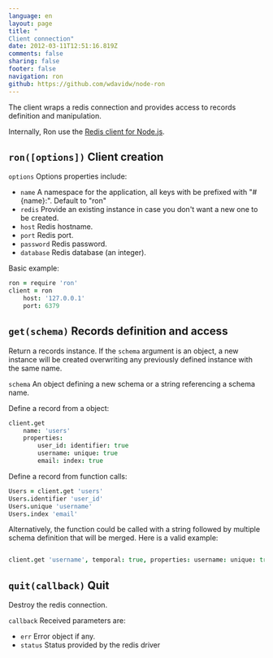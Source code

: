 ```yaml
---
language: en
layout: page
title: "
Client connection"
date: 2012-03-11T12:51:16.819Z
comments: false
sharing: false
footer: false
navigation: ron
github: https://github.com/wdavidw/node-ron
---
```



The client wraps a redis connection and provides access to records definition 
and manipulation.

Internally, Ron use the [Redis client for Node.js](https://github.com/mranney/node_redis).

<a name="ron"></a>`ron([options])` Client creation
--------------------------------

`options`               Options properties include:   

*   `name`              A namespace for the application, all keys with be prefixed with "#{name}:". Default to "ron"   
*   `redis`             Provide an existing instance in case you don't want a new one to be created.   
*   `host`              Redis hostname.   
*   `port`              Redis port.   
*   `password`          Redis password.   
*   `database`          Redis database (an integer).   

Basic example:
```coffeescript
ron = require 'ron'
client = ron
    host: '127.0.0.1'
    port: 6379
```


<a name="get"></a>`get(schema)` Records definition and access
-------------------------------------------
Return a records instance. If the `schema` argument is an object, a new 
instance will be created overwriting any previously defined instance 
with the same name.

`schema`           An object defining a new schema or a string referencing a schema name.

Define a record from a object:
```coffeescript
client.get
    name: 'users'
    properties:
        user_id: identifier: true
        username: unique: true
        email: index: true

```
Define a record from function calls:
```coffeescript
Users = client.get 'users'
Users.identifier 'user_id'
Users.unique 'username'
Users.index 'email'

```
Alternatively, the function could be called with a string 
followed by multiple schema definition that will be merged.
Here is a valid example:
```coffeescript

client.get 'username', temporal: true, properties: username: unique: true
```


<a name="quit"></a>`quit(callback)` Quit
---------------------
Destroy the redis connection.

`callback`              Received parameters are:   

*   `err`               Error object if any.   
*   `status`            Status provided by the redis driver 

